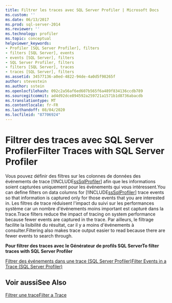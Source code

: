 ```yaml
---
title: Filtrer les traces avec SQL Server Profiler | Microsoft Docs
ms.custom: ''
ms.date: 06/13/2017
ms.prod: sql-server-2014
ms.reviewer: ''
ms.technology: profiler
ms.topic: conceptual
helpviewer_keywords:
- Profiler [SQL Server Profiler], filters
- filters [SQL Server], events
- events [SQL Server], filters
- SQL Server Profiler, filters
- filters [SQL Server], traces
- traces [SQL Server], filters
ms.assetid: 34577136-a0ed-4822-94de-4a0d5f98265f
author: stevestein
ms.author: sstein
ms.openlocfilehash: 092c2a56af6ed607b565f6a489f834136ccdb789
ms.sourcegitcommit: ad4d92dce894592a259721a1571b1d8736abacdb
ms.translationtype: MT
ms.contentlocale: fr-FR
ms.lasthandoff: 08/04/2020
ms.locfileid: "87706924"
---
```

# <a name="filter-traces-with-sql-server-profiler"></a><span data-ttu-id="90a04-102">Filtrer des traces avec SQL Server Profiler</span><span class="sxs-lookup"><span data-stu-id="90a04-102">Filter Traces with SQL Server Profiler</span></span>
  <span data-ttu-id="90a04-103">Vous pouvez définir des filtres sur les colonnes de données des événements de trace [!INCLUDE[ssSqlProfiler](../../includes/sssqlprofiler-md.md)] afin que les informations soient capturées uniquement pour les événements qui vous intéressent.</span><span class="sxs-lookup"><span data-stu-id="90a04-103">You can define filters on data columns for [!INCLUDE[ssSqlProfiler](../../includes/sssqlprofiler-md.md)] trace events so that information is captured only for those events that you are interested in.</span></span> <span data-ttu-id="90a04-104">Les filtres de trace réduisent l'impact du suivi sur les performances système car un nombre d'événements moins important est capturé dans la trace.</span><span class="sxs-lookup"><span data-stu-id="90a04-104">Trace filters reduce the impact of tracing on system performance because fewer events are captured in the trace.</span></span> <span data-ttu-id="90a04-105">Par ailleurs, le filtrage facilite la lisibilité du résultat, car il y a moins d'événements à consulter.</span><span class="sxs-lookup"><span data-stu-id="90a04-105">Filtering also makes trace output easier to read because there are fewer events to search through.</span></span>  
  
 <span data-ttu-id="90a04-106">**Pour filtrer des traces avec le Générateur de profils SQL Server**</span><span class="sxs-lookup"><span data-stu-id="90a04-106">**To filter traces with SQL Server Profiler**</span></span>  
  
 [<span data-ttu-id="90a04-107">Filtrer des événements dans une trace &#40;SQL Server Profiler&#41;</span><span class="sxs-lookup"><span data-stu-id="90a04-107">Filter Events in a Trace &#40;SQL Server Profiler&#41;</span></span>](filter-events-in-a-trace-sql-server-profiler.md)  
  
## <a name="see-also"></a><span data-ttu-id="90a04-108">Voir aussi</span><span class="sxs-lookup"><span data-stu-id="90a04-108">See Also</span></span>  
 [<span data-ttu-id="90a04-109">Filtrer une trace</span><span class="sxs-lookup"><span data-stu-id="90a04-109">Filter a Trace</span></span>](../../relational-databases/sql-trace/filter-a-trace.md)  
  
  
